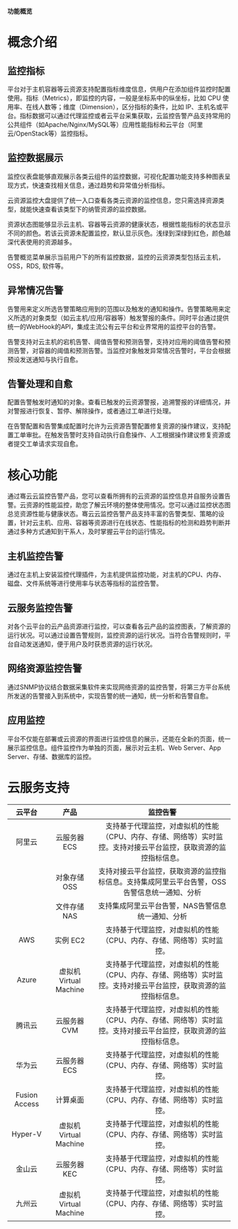 


**功能概览**

# 概念介绍

## 监控指标

平台对于主机容器等云资源支持配置指标维度信息，供用户在添加组件监控时配置使用。指标（Metrics），即监控的内容，一般是坐标系中的纵坐标，比如 CPU 使用率、在线人数等；维度（Dimension），区分指标的条件，比如 IP、主机名或平台。指标数据可以通过代理监控或者云平台采集获取，云监控告警产品支持常用的公共组件（如Apache/Nginx/MySQL等）应用性能指标和云平台（阿里云/OpenStack等）监控指标。

## 监控数据展示

监控仪表盘能够直观展示各类云组件的监控数据，可视化配置功能支持多种图表呈现方式，快速查找相关信息，通过趋势和异常值分析指标。

云资源监控大盘提供了统一入口查看各类云资源的监控信息，您只需选择资源类型，就能快速查看该类型下的纳管资源的监控数据。

资源状态图能够显示云主机、容器等云资源的健康状态，根据性能指标的状态显示不同的颜色。若该云资源未配置监控，默认显示灰色。浅绿到深绿到红色，颜色越深代表使用的资源越多。

告警概览菜单展示当前用户下的所有监控数据，监控的云资源类型包括云主机，OSS，RDS, 软件等。

## 异常情况告警

告警用来定义所选告警策略应用到的范围以及触发的通知和操作。告警策略用来定义所选的对象类型（如云主机/应用/容器等）触发警报的条件。同时平台通过提供统一的WebHook的API，集成主流公有云平台和业界常用的监控平台的告警。

告警支持对云主机的宕机告警、阈值告警和预测告警，支持对应用的阈值告警和预测告警，对容器的阈值和预测告警。当监控对象触发异常情况告警时，平台会根据预设发送通知与执行自愈。

## 告警处理和自愈

配置告警触发时通知的对象。查看已触发的云资源警报，追溯警报的详细情况，并对警报进行恢复、暂停、解除操作，或者通过工单进行处理。

在告警配置和告警集成配置时允许为云资源告警配置修复资源的操作建议，支持配置工单审批。在触发告警时支持自动执行自愈操作、人工根据操作建议修复资源或者提交工单请求实现自愈。

# 核心功能

通过骞云云监控告警产品，您可以查看所拥有的云资源的监控信息并自服务设置告警。云资源的性能监控，助您了解云环境的整体使用情况。您可以通过监控状态图总览资源性能与健康状态。骞云云监控告警产品支持丰富的告警类型、策略的设置，针对云主机、应用、容器等资源进行在线状态、性能指标的检测和趋势判断并通过多种方式通知到干系人，及时掌握云平台的运行情况。

## 主机监控告警

通过在主机上安装监控代理插件，为主机提供监控功能，对主机的CPU、内存、磁盘、文件系统等进行使用率与状态等指标的监控告警。

## 云服务监控告警

对各个云平台的云产品资源进行监控，可以查看各云产品的监控图表，了解资源的运行状况。可以通过设置告警规则，监控资源的运行状况。当符合告警规则时，平台自动发送通知，便于用户及时获悉资源的运行状况。

## 网络资源监控告警

通过SNMP协议结合数据采集软件来实现网络资源的监控告警，将第三方平台系统所发送的告警接入到系统中，实现告警的统一通知，统一分析和告警自愈。

## 应用监控

平台不仅能在部署或云资源的界面进行监控信息的展示，还能在全新的页面，统一展示监控信息。组件监控作为单独的页面，展示对云主机、Web Server、App Server、存储、数据库的监控。

# 云服务支持

|云平台 |产品 |监控告警|
|:------:|:------:|:-----:|
|阿里云|云服务器 ECS|支持基于代理监控，对虚拟机的性能（CPU、内存、存储、网络等）实时监控。支持对接云平台监控，获取资源的监控指标信息。|
|         |对象存储 OSS|支持对接云平台监控，获取资源的监控指标信息。支持集成阿里云平台告警，OSS告警信息统一通知、分析|
|         |文件存储 NAS|支持集成阿里云平台告警，NAS告警信息统一通知、分析|
|AWS|实例 EC2|支持基于代理监控，对虚拟机的性能（CPU、内存、存储、网络等）实时监控。|
|Azure|虚拟机 Virtual Machine|支持基于代理监控，对虚拟机的性能（CPU、内存、存储、网络等）实时监控。支持对接云平台监控，获取资源的监控指标信息。|
|腾讯云|云服务器 CVM|支持基于代理监控，对虚拟机的性能（CPU、内存、存储、网络等）实时监控。支持对接云平台监控，获取资源的监控指标信息。|
|华为云|云服务器ECS|支持基于代理监控，对虚拟机的性能（CPU、内存、存储、网络等）实时监控。|
|Fusion Access|计算桌面|支持基于代理监控，对虚拟机的性能（CPU、内存、存储、网络等）实时监控。|
|Hyper-V|虚拟机 Virtual Machine|支持基于代理监控，对虚拟机的性能（CPU、内存、存储、网络等）实时监控。|
|金山云|云服务器 KEC|支持基于代理监控，对虚拟机的性能（CPU、内存、存储、网络等）实时监控。|
|九州云|虚拟机 Virtual Machine|支持基于代理监控，对虚拟机的性能（CPU、内存、存储、网络等）实时监控。|